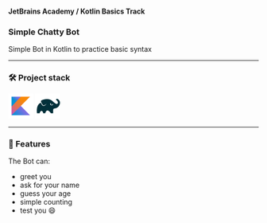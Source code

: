 #### JetBrains Academy / Kotlin Basics Track
### Simple Chatty Bot
Simple Bot in Kotlin to practice basic syntax
___

### :hammer_and_wrench: Project stack

<code><img height="50" title="Kotlin" src="https://github.com/Lena-Sazh/Lena-Sazh/blob/main/src/test/resources/logo/Kotlin.png"></code>
<code><img height="50" title="Gradle" src="https://github.com/Lena-Sazh/Lena-Sazh/blob/main/src/test/resources/logo/Gradle.svg"></code>
___

### :robot: Features

The Bot can:
* greet you
* ask for your name
* guess your age
* simple counting
* test you :smile:
